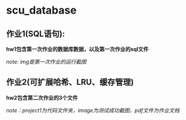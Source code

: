 # scu_database
## 作业1(SQL语句):

**hw1包含第一次作业的数据库数据，以及第一次作业的sql文件**

*note: img是第一次作业的运行截图*



## 作业2(可扩展哈希、LRU、缓存管理)

**hw2包含第二次作业的3个文件**

*note：project1为代码文件夹，image为测试成功截图，pdf文件为作业文档*
